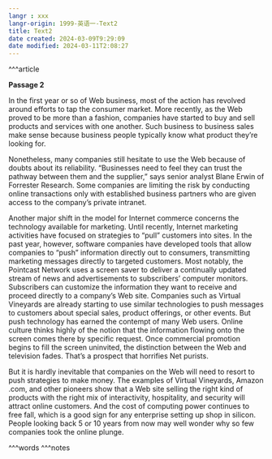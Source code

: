 ```yaml
---
langr : xxx
langr-origin: 1999-英语一-Text2
title: Text2
date created: 2024-03-09T9:29:09
date modified: 2024-03-11T2:08:27
---
```


^^^article

**Passage 2**

In the first year or so of Web business, most of the action has revolved around efforts to tap the consumer market. More recently, as the Web proved to be more than a fashion, companies have started to buy and sell products and services with one another. Such business to business sales make sense because business people typically know what product they’re looking for.

Nonetheless, many companies still hesitate to use the Web because of doubts about its reliability. “Businesses need to feel they can trust the pathway between them and the supplier,” says senior analyst Blane Erwin of Forrester Research. Some companies are limiting the risk by conducting online transactions only with established business partners who are given access to the company’s private intranet.

Another major shift in the model for Internet commerce concerns the technology available for marketing. Until recently, Internet marketing activities have focused on strategies to “pull” customers into sites. In the past year, however, software companies have developed tools that allow companies to “push” information directly out to consumers, transmitting marketing messages directly to targeted customers. Most notably, the Pointcast Network uses a screen saver to deliver a continually updated stream of news and advertisements to subscribers’ computer monitors. Subscribers can customize the information they want to receive and proceed directly to a company’s Web site. Companies such as Virtual Vineyards are already starting to use similar technologies to push messages to customers about special sales, product offerings, or other events. But push technology has earned the contempt of many Web users. Online culture thinks highly of the notion that the information flowing onto the screen comes there by specific request. Once commercial promotion begins to fill the screen uninvited, the distinction between the Web and television fades. That’s a prospect that horrifies Net purists.

But it is hardly inevitable that companies on the Web will need to resort to push strategies to make money. The examples of Virtual Vineyards, Amazon .com, and other pioneers show that a Web site selling the right kind of products with the right mix of interactivity, hospitality, and security will attract online customers. And the cost of computing power continues to free fall, which is a good sign for any enterprise setting up shop in silicon. People looking back 5 or 10 years from now may well wonder why so few companies took the online plunge.




^^^words
^^^notes
